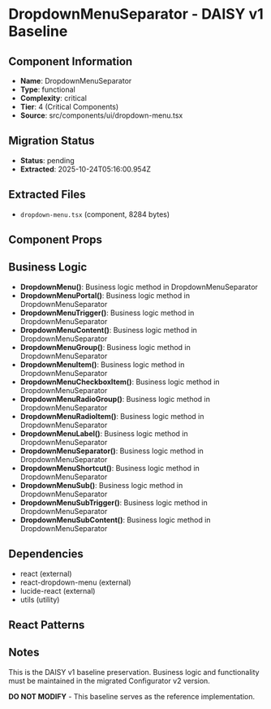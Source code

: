 # DropdownMenuSeparator - DAISY v1 Baseline

## Component Information

- **Name**: DropdownMenuSeparator
- **Type**: functional
- **Complexity**: critical
- **Tier**: 4 (Critical Components)
- **Source**: src/components/ui/dropdown-menu.tsx

## Migration Status

- **Status**: pending
- **Extracted**: 2025-10-24T05:16:00.954Z

## Extracted Files

- `dropdown-menu.tsx` (component, 8284 bytes)

## Component Props



## Business Logic

- **DropdownMenu()**: Business logic method in DropdownMenuSeparator
- **DropdownMenuPortal()**: Business logic method in DropdownMenuSeparator
- **DropdownMenuTrigger()**: Business logic method in DropdownMenuSeparator
- **DropdownMenuContent()**: Business logic method in DropdownMenuSeparator
- **DropdownMenuGroup()**: Business logic method in DropdownMenuSeparator
- **DropdownMenuItem()**: Business logic method in DropdownMenuSeparator
- **DropdownMenuCheckboxItem()**: Business logic method in DropdownMenuSeparator
- **DropdownMenuRadioGroup()**: Business logic method in DropdownMenuSeparator
- **DropdownMenuRadioItem()**: Business logic method in DropdownMenuSeparator
- **DropdownMenuLabel()**: Business logic method in DropdownMenuSeparator
- **DropdownMenuSeparator()**: Business logic method in DropdownMenuSeparator
- **DropdownMenuShortcut()**: Business logic method in DropdownMenuSeparator
- **DropdownMenuSub()**: Business logic method in DropdownMenuSeparator
- **DropdownMenuSubTrigger()**: Business logic method in DropdownMenuSeparator
- **DropdownMenuSubContent()**: Business logic method in DropdownMenuSeparator

## Dependencies

- react (external)
- react-dropdown-menu (external)
- lucide-react (external)
- utils (utility)

## React Patterns



## Notes

This is the DAISY v1 baseline preservation. Business logic and functionality
must be maintained in the migrated Configurator v2 version.

**DO NOT MODIFY** - This baseline serves as the reference implementation.
